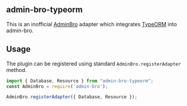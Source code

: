 ## admin-bro-typeorm

This is an inofficial [AdminBro](https://github.com/SoftwareBrothers/admin-bro) adapter which integrates [TypeORM](https://typeorm.io/) into admin-bro.

## Usage

The plugin can be registered using standard `AdminBro.registerAdapter` method.

```javascript
import { Database, Resource } from "admin-bro-typeorm";
const AdminBro = require('admin-bro');

AdminBro.registerAdapter({ Database, Resource });
```